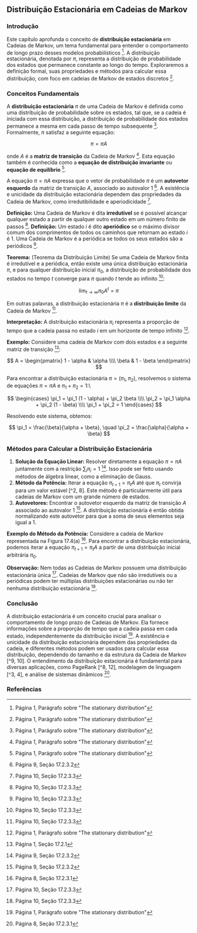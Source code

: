 ## Distribuição Estacionária em Cadeias de Markov

### Introdução
Este capítulo aprofunda o conceito de **distribuição estacionária** em Cadeias de Markov, um tema fundamental para entender o comportamento de longo prazo desses modelos probabilísticos [^1]. A distribuição estacionária, denotada por $\pi$, representa a distribuição de probabilidade dos estados que permanece constante ao longo do tempo. Exploraremos a definição formal, suas propriedades e métodos para calcular essa distribuição, com foco em cadeias de Markov de estados discretos [^1].

### Conceitos Fundamentais

A **distribuição estacionária** $\pi$ de uma Cadeia de Markov é definida como uma distribuição de probabilidade sobre os estados, tal que, se a cadeia é iniciada com essa distribuição, a distribuição de probabilidade dos estados permanece a mesma em cada passo de tempo subsequente [^1]. Formalmente, $\pi$ satisfaz a seguinte equação:

$$\pi = \pi A$$

onde $A$ é a **matriz de transição** da Cadeia de Markov [^1]. Esta equação também é conhecida como a **equação de distribuição invariante** ou **equação de equilíbrio** [^1].

A equação $\pi = \pi A$ expressa que o vetor de probabilidade $\pi$ é um **autovetor esquerdo** da matriz de transição $A$, associado ao autovalor 1 [^9]. A existência e unicidade da distribuição estacionária dependem das propriedades da Cadeia de Markov, como irredutibilidade e aperiodicidade [^10].

**Definição:** Uma Cadeia de Markov é dita **irredutível** se é possível alcançar qualquer estado a partir de qualquer outro estado em um número finito de passos [^10].
**Definição:** Um estado $i$ é dito **aperiódico** se o máximo divisor comum dos comprimentos de todos os caminhos que retornam ao estado $i$ é 1. Uma Cadeia de Markov é a periódica se todos os seus estados são a periódicos [^10].

**Teorema:** (Teorema da Distribuição Limite) Se uma Cadeia de Markov finita é irredutível e a periódica, então existe uma única distribuição estacionária $\pi$, e para qualquer distribuição inicial $\pi_0$, a distribuição de probabilidade dos estados no tempo $t$ converge para $\pi$ quando $t$ tende ao infinito [^10]:

$$\lim_{t \to \infty} \pi_0 A^t = \pi$$

Em outras palavras, a distribuição estacionária $\pi$ é a **distribuição limite** da Cadeia de Markov [^10].

**Interpretação:**
A distribuição estacionária $\pi_i$ representa a proporção de tempo que a cadeia passa no estado $i$ em um horizonte de tempo infinito [^1].

**Exemplo:**
Considere uma cadeia de Markov com dois estados e a seguinte matriz de transição [^2]:

$$ A = \begin{pmatrix} 1 - \alpha & \alpha \\\\ \beta & 1 - \beta \end{pmatrix} $$

Para encontrar a distribuição estacionária $\pi = (\pi_1, \pi_2)$, resolvemos o sistema de equações $\pi = \pi A$ e $\pi_1 + \pi_2 = 1$:\

$$ \begin{cases} \pi_1 = \pi_1 (1 - \alpha) + \pi_2 \beta \\\\ \pi_2 = \pi_1 \alpha + \pi_2 (1 - \beta) \\\\ \pi_1 + \pi_2 = 1 \end{cases} $$

Resolvendo este sistema, obtemos:

$$ \pi_1 = \frac{\beta}{\alpha + \beta}, \quad \pi_2 = \frac{\alpha}{\alpha + \beta} $$

### Métodos para Calcular a Distribuição Estacionária

1.  **Solução da Equação Linear:** Resolver diretamente a equação $\pi = \pi A$ juntamente com a restrição $\sum_i \pi_i = 1$ [^9]. Isso pode ser feito usando métodos de álgebra linear, como a eliminação de Gauss.
2.  **Método da Potência:** Iterar a equação $\pi_{t+1} = \pi_t A$ até que $\pi_t$ convirja para um valor estável [^2, 8]. Este método é particularmente útil para cadeias de Markov com um grande número de estados.
3.  **Autovetores:** Encontrar o autovetor esquerdo da matriz de transição $A$ associado ao autovalor 1 [^9]. A distribuição estacionária é então obtida normalizando este autovetor para que a soma de seus elementos seja igual a 1.

**Exemplo do Método da Potência:**
Considere a cadeia de Markov representada na Figura 17.4(a) [^8]. Para encontrar a distribuição estacionária, podemos iterar a equação $\pi_{t+1} = \pi_t A$ a partir de uma distribuição inicial arbitrária $\pi_0$.

**Observação:**
Nem todas as Cadeias de Markov possuem uma distribuição estacionária única [^10]. Cadeias de Markov que não são irredutíveis ou a periódicas podem ter múltiplas distribuições estacionárias ou não ter nenhuma distribuição estacionária [^10].

### Conclusão

A distribuição estacionária é um conceito crucial para analisar o comportamento de longo prazo de Cadeias de Markov. Ela fornece informações sobre a proporção de tempo que a cadeia passa em cada estado, independentemente da distribuição inicial [^1]. A existência e unicidade da distribuição estacionária dependem das propriedades da cadeia, e diferentes métodos podem ser usados para calcular essa distribuição, dependendo do tamanho e da estrutura da Cadeia de Markov [^9, 10]. O entendimento da distribuição estacionária é fundamental para diversas aplicações, como PageRank [^8, 12], modelagem de linguagem [^3, 4], e análise de sistemas dinâmicos [^8].

### Referências
[^1]: Página 1, Parágrafo sobre "The stationary distribution"
[^2]: Página 1, Seção 17.2.1
[^3]: Página 3, Seção 17.2.2
[^4]: Página 4, Seção 17.2.2.1
[^5]: Página 5, Seção 17.2.2.2
[^6]: Página 6, Seção 17.2.2.3
[^7]: Página 7, Seção 17.2.3
[^8]: Página 8, Seção 17.2.3.1
[^9]: Página 9, Seção 17.2.3.2
[^10]: Página 10, Seção 17.2.3.3
[^11]: Página 11, Seção 17.2.3.4
[^12]: Página 12, Seção 17.2.4
[^13]: Página 13, Seção 17.2.4.1
[^14]: Página 14, Seção 17.2.4.2
[^15]: Página 15, Seção 17.3
[^16]: Página 16, Seção 17.3.1
[^17]: Página 17, Seção 17.4
[^18]: Página 18, Seção 17.4.1
[^19]: Página 19, Seção 17.4.2
[^20]: Página 20, Seção 17.4.3
[^21]: Página 21, Seção 17.4.3.1
[^22]: Página 22, Seção 17.4.3.2
[^23]: Página 23, Seção 17.4.3.3
[^24]: Página 24, Seção 17.4.4
[^25]: Página 25, Seção 17.4.4.1
[^26]: Página 26, Seção 17.4.4.2
[^27]: Página 27, Seção 17.4.4.3
[^28]: Página 28, Seção 17.4.4.4
[^29]: Página 29, Seção 17.4.4.5
[^30]: Página 30, Seção 17.4.5
[^31]: Página 31, Seção 17.5
[^32]: Página 32, Seção 17.5.1
[^33]: Página 33, Seção 17.5.2
[^34]: Página 34, Seção 17.5.2.1
[^35]: Página 35, Seção 17.5.2.2
[^36]: Página 36, Seção 17.5.2.3
[^37]: Página 37, Seção 17.5.3
[^38]: Página 38, Seção 17.5.4
[^39]: Página 39, Seção 17.5.5
[^40]: Página 40, Seção 17.5.5.1
[^41]: Página 41, Seção 17.5.5.2
[^42]: Página 42, Seção 17.6
[^43]: Página 43, Seção 17.6.1
[^44]: Página 44, Seção 17.6.1.1
[^45]: Página 45, Seção 17.6.1.2
[^46]: Página 46, Seção 17.6.2
[^47]: Página 47, Seção 17.6.3
[^48]: Página 48, Seção 17.6.4
[^49]: Página 49, Seção 17.6.5

<!-- END -->